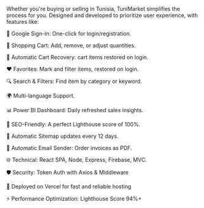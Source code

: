 Whether you're buying or selling in Tunisia, TuniMarket simplifies the process for you. Designed and developed to prioritize user experience, with features like: 

🔐 Google Sign-In: One-click for login/registration.

🛒 Shopping Cart: Add, remove, or adjust quantities.

🔄 Automatic Cart Recovery: cart items restored on login.

❤️ Favorites: Mark and filter items, restored on login.

🔍 Search & Filters: Find item by category or keyword.

🌍 Multi-language Support.

📊 Power BI Dashboard: Daily refreshed sales insights.

🌟 SEO-Friendly: A perfect Lighthouse score of 100%.

🔄 Automatic Sitemap updates every 12 days.

📧 Automatic Email Sender: Order invoices as PDF.

🌐 Technical: React SPA, Node, Express, Firebase, MVC.

🛡️️️ Security: Token Auth with Axios & Middleware 

🚀 Deployed on Vercel for fast and reliable hosting

⚡ Performance Optimization: Lighthouse Score 94%+

